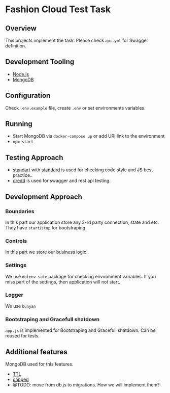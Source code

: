 # Fashion Cloud Test Task

## Overview

This projects implement the task. Please check `api.yml` for Swagger definition.

## Development Tooling

- [Node.js](https://nodejs.org/en/)
- [MongoDB](https://www.mongodb.com)

## Configuration

Check `.env.example` file, create `.env` or set environments variables.

## Running

- Start MongoDB via `docker-compose up` or add URI link to the environment
- `npm start`

## Testing Approach

- [standart](http://eslint.org) with [standard](https://standardjs.com) is used for checking code style and JS best practice..
- [dredd](https://dredd.readthedocs.io) is used for swagger and rest api testing.

## Development Approach

### Boundaries

In this part our application store any 3-rd party connection, state and etc. They have `start`/`stop` for bootstraping.

### Controls

In this part we store our business logic.

### Settings

We use `dotenv-safe` package for checking environment variables. If you miss part of the settings, then application will not start.

### Logger
We use `bunyan`

### Bootstraping and Gracefull shatdown
`app.js` is implemented for Bootstraping and Gracefull shatdown. Can be reused for tests.

## Additional features

MongoDB used for this features. 
- [TTL](https://docs.mongodb.com/manual/tutorial/expire-data/)
- [capped](https://docs.mongodb.com/manual/core/capped-collections/index.html)
- @TODO: move from db.js to migrations. How we will implement them?
